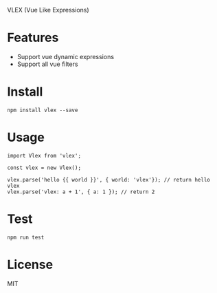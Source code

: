 VLEX (Vue Like Expressions)

# Features
* Support vue dynamic expressions
* Support all vue filters

# Install

```
npm install vlex --save
```

# Usage

```
import Vlex from 'vlex';

const vlex = new Vlex();

vlex.parse('hello {{ world }}', { world: 'vlex'}); // return hello vlex
vlex.parse('vlex: a + 1', { a: 1 }); // return 2
```

# Test
```
npm run test
```

# License
MIT

